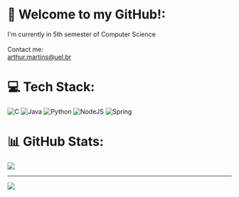 # 💫 Welcome to my GitHub!:
I'm currently in 5th semester of Computer Science<br><br>Contact me:<br>arthur.martins@uel.br


# 💻 Tech Stack:
![C](https://img.shields.io/badge/c-%2300599C.svg?style=for-the-badge&logo=c&logoColor=white) ![Java](https://img.shields.io/badge/java-%23ED8B00.svg?style=for-the-badge&logo=java&logoColor=white) ![Python](https://img.shields.io/badge/python-3670A0?style=for-the-badge&logo=python&logoColor=ffdd54) ![NodeJS](https://img.shields.io/badge/node.js-6DA55F?style=for-the-badge&logo=node.js&logoColor=white) ![Spring](https://img.shields.io/badge/spring-%236DB33F.svg?style=for-the-badge&logo=spring&logoColor=white)
# 📊 GitHub Stats:
![](https://github-readme-stats.vercel.app/api/top-langs/?username=arthmartins&theme=dark&hide_border=false&include_all_commits=false&count_private=false&layout=compact)

---
[![](https://visitcount.itsvg.in/api?id=arthmartins&icon=0&color=0)](https://visitcount.itsvg.in)

<!-- Proudly created with GPRM ( https://gprm.itsvg.in ) -->
